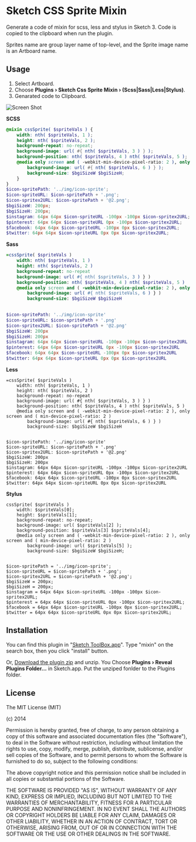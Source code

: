 Sketch CSS Sprite Mixin
=======================

Generate a code of mixin for scss, less and stylus in Sketch 3. Code is copied to the clipboard when run the plugin.

Sprites name are group layer name of top-level, and the Sprite image name is an Artboard name.

## Usage

1. Select Artboard.
1. Choose **Plugins › Sketch Css Sprite Mixin › (Scss|Sass|Less|Stylus)**.
1. Genarated code to Clipboard.

![Screen Shot](https://github.com/littlebusters/Sketch-CSS-Sprite-Mixin/blob/master/css-sprite-generator-ss.png)

**SCSS**

```scss
@mixin cssSprite( $spriteVals ) {
	width: nth( $spriteVals, 1 );
	height: nth( $spriteVals, 2 );
	background-repeat: no-repeat;
	background-image: url( #{ nth( $spriteVals, 3 ) } );
	background-position: nth( $spriteVals, 4 ) nth( $spriteVals, 5 );
	@media only screen and ( -webkit-min-device-pixel-ratio: 2 ), only screen and ( min-device-pixel-ratio: 2 ) {
		background-image: url( #{ nth( $spriteVals, 6 ) } );
		background-size: $bgiSizeW $bgiSizeH;
	}
}
$icon-spritePath: '../img/icon-sprite';
$icon-spriteURL: $icon-spritePath + '.png';
$icon-spritex2URL: $icon-spritePath + '@2.png';
$bgiSizeW: 200px;
$bgiSizeH: 200px;
$instagram: 64px 64px $icon-spriteURL -100px -100px $icon-spritex2URL;
$pinterest: 64px 64px $icon-spriteURL 0px -100px $icon-spritex2URL;
$facebook: 64px 64px $icon-spriteURL -100px 0px $icon-spritex2URL;
$twitter: 64px 64px $icon-spriteURL 0px 0px $icon-spritex2URL;
```

**Sass**

```sass
=cssSprite( $spriteVals )
	width: nth( $spriteVals, 1 )
	height: nth( $spriteVals, 2 )
	background-repeat: no-repeat
	background-image: url( #{ nth( $spriteVals, 3 ) } )
	background-position: nth( $spriteVals, 4 ) nth( $spriteVals, 5 )
	@media only screen and ( -webkit-min-device-pixel-ratio: 2 ), only screen and ( min-device-pixel-ratio: 2 ) 
		background-image: url( #{ nth( $spriteVals, 6 ) } )
		background-size: $bgiSizeW $bgiSizeH
	

$icon-spritePath: '../img/icon-sprite'
$icon-spriteURL: $icon-spritePath + '.png'
$icon-spritex2URL: $icon-spritePath + '@2.png'
$bgiSizeW: 200px
$bgiSizeH: 200px
$instagram: 64px 64px $icon-spriteURL -100px -100px $icon-spritex2URL
$pinterest: 64px 64px $icon-spriteURL 0px -100px $icon-spritex2URL
$facebook: 64px 64px $icon-spriteURL -100px 0px $icon-spritex2URL
$twitter: 64px 64px $icon-spriteURL 0px 0px $icon-spritex2URL
```

**Less**

```less
=cssSprite( $spriteVals )
	width: nth( $spriteVals, 1 )
	height: nth( $spriteVals, 2 )
	background-repeat: no-repeat
	background-image: url( #{ nth( $spriteVals, 3 ) } )
	background-position: nth( $spriteVals, 4 ) nth( $spriteVals, 5 )
	@media only screen and ( -webkit-min-device-pixel-ratio: 2 ), only screen and ( min-device-pixel-ratio: 2 ) 
		background-image: url( #{ nth( $spriteVals, 6 ) } )
		background-size: $bgiSizeW $bgiSizeH
	

$icon-spritePath: '../img/icon-sprite'
$icon-spriteURL: $icon-spritePath + '.png'
$icon-spritex2URL: $icon-spritePath + '@2.png'
$bgiSizeW: 200px
$bgiSizeH: 200px
$instagram: 64px 64px $icon-spriteURL -100px -100px $icon-spritex2URL
$pinterest: 64px 64px $icon-spriteURL 0px -100px $icon-spritex2URL
$facebook: 64px 64px $icon-spriteURL -100px 0px $icon-spritex2URL
$twitter: 64px 64px $icon-spriteURL 0px 0px $icon-spritex2URL

```

**Stylus**

```stylus
cssSprite( $spriteVals )
	width: $spriteVals[0];
	height: $spriteVals[1];
	background-repeat: no-repeat;
	background-image: url( $spriteVals[2] );
	background-position: $spriteVals[3] $spriteVals[4];
	@media only screen and ( -webkit-min-device-pixel-ratio: 2 ), only screen and ( min-device-pixel-ratio: 2 ) 
		background-image: url( $spriteVals[5] );
		background-size: $bgiSizeW $bgiSizeH;
	

$icon-spritePath = '../img/icon-sprite';
$icon-spriteURL = $icon-spritePath + '.png';
$icon-spritex2URL = $icon-spritePath + '@2.png';
$bgiSizeW = 200px;
$bgiSizeH = 200px;
$instagram = 64px 64px $icon-spriteURL -100px -100px $icon-spritex2URL;
$pinterest = 64px 64px $icon-spriteURL 0px -100px $icon-spritex2URL;
$facebook = 64px 64px $icon-spriteURL -100px 0px $icon-spritex2URL;
$twitter = 64px 64px $icon-spriteURL 0px 0px $icon-spritex2URL;
```

## Installation

You can find this plugin in "[Sketch ToolBox.app](http://sketchtoolbox.com/)". Type "mixin" on the search box, then you click "install" button.

Or, [Download the plugin zip](https://github.com/littlebusters/Sketch-Css-Sprite-Mixin/archive/master.zip) and unzip. You Choose **Plugins › Reveal Plugins Folder...** in Sketch.app. Put the unziped fonlder to the Plugins folder. 

## License

The MIT License (MIT)

(c) 2014 

Permission is hereby granted, free of charge, to any person obtaining a copy
of this software and associated documentation files (the "Software"), to deal
in the Software without restriction, including without limitation the rights
to use, copy, modify, merge, publish, distribute, sublicense, and/or sell
copies of the Software, and to permit persons to whom the Software is
furnished to do so, subject to the following conditions:

The above copyright notice and this permission notice shall be included in all
copies or substantial portions of the Software.

THE SOFTWARE IS PROVIDED "AS IS", WITHOUT WARRANTY OF ANY KIND, EXPRESS OR
IMPLIED, INCLUDING BUT NOT LIMITED TO THE WARRANTIES OF MERCHANTABILITY,
FITNESS FOR A PARTICULAR PURPOSE AND NONINFRINGEMENT. IN NO EVENT SHALL THE
AUTHORS OR COPYRIGHT HOLDERS BE LIABLE FOR ANY CLAIM, DAMAGES OR OTHER
LIABILITY, WHETHER IN AN ACTION OF CONTRACT, TORT OR OTHERWISE, ARISING FROM,
OUT OF OR IN CONNECTION WITH THE SOFTWARE OR THE USE OR OTHER DEALINGS IN THE
SOFTWARE.
